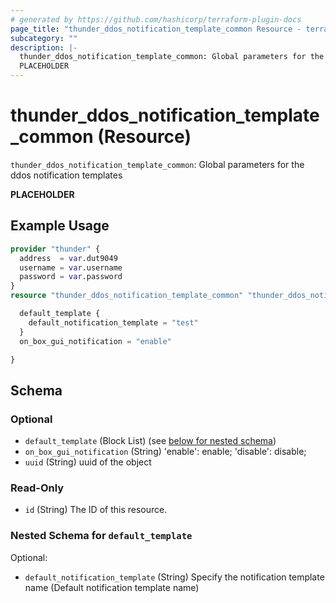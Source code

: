 ```yaml
---
# generated by https://github.com/hashicorp/terraform-plugin-docs
page_title: "thunder_ddos_notification_template_common Resource - terraform-provider-thunder"
subcategory: ""
description: |-
  thunder_ddos_notification_template_common: Global parameters for the ddos notification templates
  PLACEHOLDER
---
```


# thunder_ddos_notification_template_common (Resource)

`thunder_ddos_notification_template_common`: Global parameters for the ddos notification templates

__PLACEHOLDER__

## Example Usage

```terraform
provider "thunder" {
  address  = var.dut9049
  username = var.username
  password = var.password
}
resource "thunder_ddos_notification_template_common" "thunder_ddos_notification_template_common" {

  default_template {
    default_notification_template = "test"
  }
  on_box_gui_notification = "enable"

}
```

<!-- schema generated by tfplugindocs -->
## Schema

### Optional

- `default_template` (Block List) (see [below for nested schema](#nestedblock--default_template))
- `on_box_gui_notification` (String) 'enable': enable; 'disable': disable;
- `uuid` (String) uuid of the object

### Read-Only

- `id` (String) The ID of this resource.

<a id="nestedblock--default_template"></a>
### Nested Schema for `default_template`

Optional:

- `default_notification_template` (String) Specify the notification template name (Default notification template name)


